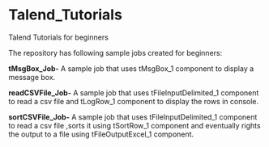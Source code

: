 # Talend_Tutorials
Talend Tutorials for beginners 

The repository has following sample jobs created for beginners:

**tMsgBox_Job-** A sample job that uses tMsgBox_1 component to display a message box.

**readCSVFile_Job-** A sample job that uses tFileInputDelimited_1 component to read a csv file and tLogRow_1 component to display the rows in console.

**sortCSVFile_Job-** A sample job that uses tFileInputDelimited_1 component to read a csv file ,sorts it using tSortRow_1 component and eventually rights the output to a file using tFileOutputExcel_1 component.
